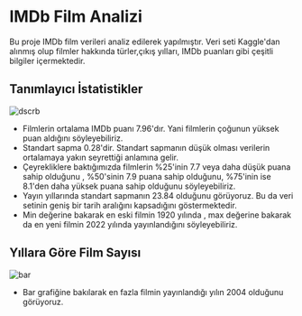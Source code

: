 
# IMDb Film Analizi

Bu proje IMDb film verileri analiz edilerek yapılmıştır. Veri seti Kaggle'dan alınmış olup filmler hakkında türler,çıkış yılları, IMDb puanları gibi çeşitli bilgiler içermektedir.

## Tanımlayıcı İstatistikler
![dscrb](https://github.com/user-attachments/assets/8d89d533-344b-4350-bb7c-68ebc2a78d0a)
* Filmlerin ortalama IMDb puanı 7.96'dır. Yani filmlerin çoğunun yüksek puan aldığını söyleyebiliriz.
* Standart sapma 0.28'dir. Standart sapmanın düşük olması verilerin ortalamaya yakın seyrettiği anlamına gelir.
* Çeyrekliklere baktığımızda filmlerin %25'inin 7.7 veya daha düşük puana sahip olduğunu , %50'sinin 7.9 puana sahip olduğunu, %75'inin ise 8.1'den daha yüksek puana sahip olduğunu söyleyebiliriz. 
* Yayın yıllarında standart sapmanın 23.84 olduğunu görüyoruz. Bu da veri setinin geniş bir tarih aralığını kapsadığını göstermektedir.
* Min değerine bakarak en eski filmin 1920 yılında , max değerine bakarak da en yeni filmin 2022 yılında yayınlandığını söyleyebiliriz.

## Yıllara Göre Film Sayısı
![bar](https://github.com/user-attachments/assets/4028c618-56b8-447d-bf21-c79d985cd02f)
* Bar grafiğine bakılarak en fazla filmin yayınlandığı yılın 2004 olduğunu görüyoruz.


